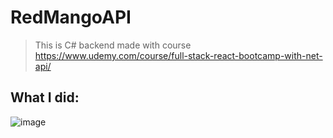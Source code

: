 # RedMangoAPI

> This is C# backend made with course
> https://www.udemy.com/course/full-stack-react-bootcamp-with-net-api/

## What I did:

![image](https://github.com/oskartrapczynski/RedMangoAPI/assets/118562827/d7c7d49b-451f-4aeb-a3ab-a3169221b1f8)
